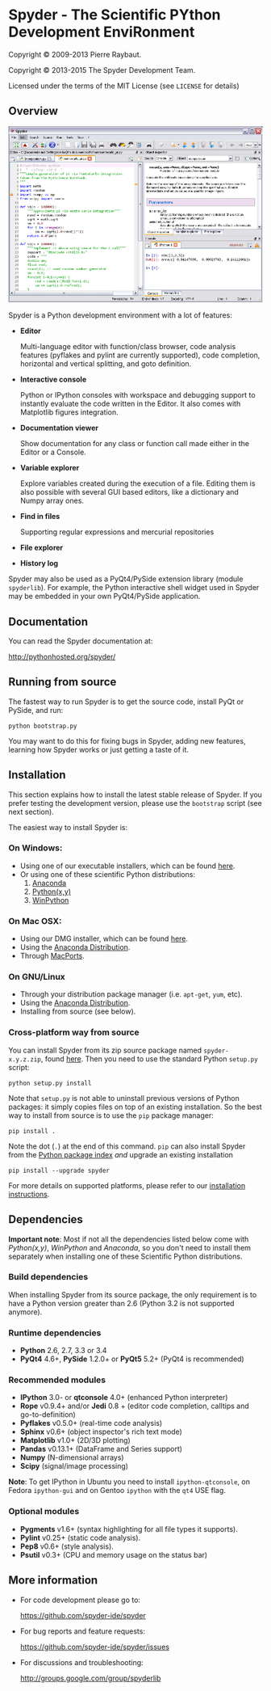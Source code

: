 # Spyder - The Scientific PYthon Development EnviRonment

Copyright © 2009-2013 Pierre Raybaut.

Copyright © 2013-2015 The Spyder Development Team.

Licensed under the terms of the MIT License (see `LICENSE` for details)


## Overview

![screenshot](./img_src/screenshot_windows.png)

Spyder is a Python development environment with a lot of features:

* **Editor**

    Multi-language editor with function/class browser, code analysis
    features (pyflakes and pylint are currently supported), code
    completion, horizontal and vertical splitting, and goto definition.

* **Interactive console**

    Python or IPython consoles with workspace and debugging support to
    instantly evaluate the code written in the Editor. It also comes
    with Matplotlib figures integration. 

* **Documentation viewer**

    Show documentation for any class or function call made either in the
    Editor or a Console.

* **Variable explorer**

    Explore variables created during the execution of a file. Editing
    them is also possible with several GUI based editors, like a
    dictionary and Numpy array ones.

* **Find in files**

    Supporting regular expressions and mercurial repositories

* **File explorer**

* **History log**

Spyder may also be used as a PyQt4/PySide extension library (module 
`spyderlib`). For example, the Python interactive shell widget used in
Spyder may be embedded in your own PyQt4/PySide application.


## Documentation

You can read the Spyder documentation at:

http://pythonhosted.org/spyder/


## Running from source

The fastest way to run Spyder is to get the source code, install PyQt
or PySide, and run:

    python bootstrap.py
    
You may want to do this for fixing bugs in Spyder, adding new
features, learning how Spyder works or just getting a taste of it.


## Installation

This section explains how to install the latest stable release of
Spyder. If you prefer testing the development version, please use
the `bootstrap` script (see next section).

The easiest way to install Spyder is:

### On Windows:

- Using one of our executable installers, which can be found
  [here](https://github.com/spyder-ide/spyder/releases).
- Or using one of these scientific Python distributions:
  1. [Anaconda](http://continuum.io/downloads)
  2. [Python(x,y)](http://pythonxy.googlecode.com)
  3. [WinPython](https://winpython.github.io/)

### On Mac OSX:

- Using our DMG installer, which can be found
  [here](https://github.com/spyder-ide/spyder/releases).
- Using the [Anaconda Distribution](http://continuum.io/downloads).
- Through [MacPorts](http://www.macports.org/).

### On GNU/Linux

- Through your distribution package manager (i.e. `apt-get`, `yum`,
  etc).
- Using the [Anaconda Distribution](http://continuum.io/downloads).
- Installing from source (see below).

### Cross-platform way from source

You can install Spyder from its zip source package named `spyder-x.y.z.zip`,
found [here](https://github.com/spyder-ide/spyder/releases). Then you need to
use the standard Python `setup.py` script:

    python setup.py install

Note that `setup.py` is not able to uninstall previous versions of Python
packages: it simply copies files on top of an existing installation. So the
best way to install from source is to use the `pip` package manager:

    pip install .

Note the dot (`.`) at the end of this command. `pip` can also install Spyder
from the [Python package index](http://pypi.python.org/pypi) *and* upgrade an
existing installation

    pip install --upgrade spyder

For more details on supported platforms, please refer to our
[installation instructions](http://pythonhosted.org/spyder/installation.html).


## Dependencies

**Important note**: Most if not all the dependencies listed below come
with *Python(x,y)*, *WinPython* and *Anaconda*, so you don't need to install
them separately when installing one of these Scientific Python
distributions.

### Build dependencies

When installing Spyder from its source package, the only requirement is to have
a Python version greater than 2.6 (Python 3.2 is not supported anymore).

### Runtime dependencies

* **Python** 2.6, 2.7, 3.3 or 3.4
* **PyQt4** 4.6+, **PySide** 1.2.0+ or **PyQt5** 5.2+ (PyQt4 is recommended)

### Recommended modules

* **IPython** 3.0- or **qtconsole** 4.0+ (enhanced Python interpreter)
* **Rope** v0.9.4+ and/or **Jedi** 0.8 + (editor code completion, calltips
  and go-to-definition)
* **Pyflakes** v0.5.0+ (real-time code analysis)
* **Sphinx** v0.6+ (object inspector's rich text mode)
* **Matplotlib** v1.0+ (2D/3D plotting)
* **Pandas** v0.13.1+ (DataFrame and Series support)
* **Numpy** (N-dimensional arrays)
* **Scipy** (signal/image processing)

**Note**: To get IPython in Ubuntu you need to install `ipython-qtconsole`,
on Fedora `ipython-gui` and on Gentoo `ipython` with the `qt4` USE flag.

### Optional modules

* **Pygments** v1.6+ (syntax highlighting for all file types it supports).
* **Pylint** v0.25+ (static code analysis).
* **Pep8** v0.6+ (style analysis).
* **Psutil** v0.3+ (CPU and memory usage on the status bar)


## More information

* For code development please go to:

    <https://github.com/spyder-ide/spyder>

* For bug reports and feature requests:

    <https://github.com/spyder-ide/spyder/issues>

* For discussions and troubleshooting:

    <http://groups.google.com/group/spyderlib>
